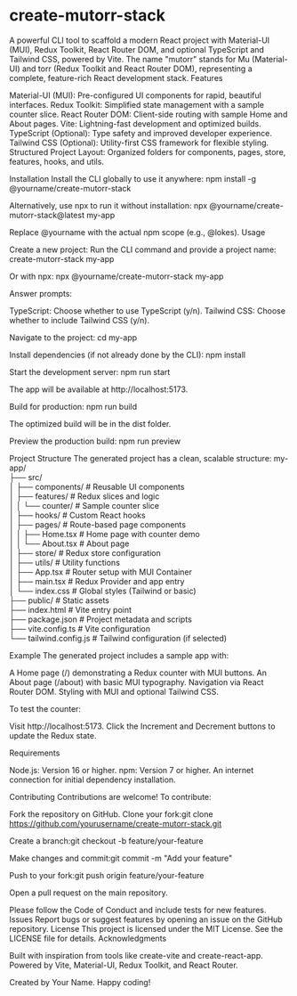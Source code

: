  # create-mutorr-stack
  
A powerful CLI tool to scaffold a modern React project with Material-UI (MUI), Redux Toolkit, React Router DOM, and optional TypeScript and Tailwind CSS, powered by Vite. The name "mutorr" stands for Mu (Material-UI) and torr (Redux Toolkit and React Router DOM), representing a complete, feature-rich React development stack.
Features

Material-UI (MUI): Pre-configured UI components for rapid, beautiful interfaces.
Redux Toolkit: Simplified state management with a sample counter slice.
React Router DOM: Client-side routing with sample Home and About pages.
Vite: Lightning-fast development and optimized builds.
TypeScript (Optional): Type safety and improved developer experience.
Tailwind CSS (Optional): Utility-first CSS framework for flexible styling.
Structured Project Layout: Organized folders for components, pages, store, features, hooks, and utils.

Installation
Install the CLI globally to use it anywhere:
npm install -g @yourname/create-mutorr-stack

Alternatively, use npx to run it without installation:
npx @yourname/create-mutorr-stack@latest my-app

Replace @yourname with the actual npm scope (e.g., @lokes).
Usage

Create a new project:
Run the CLI command and provide a project name:
create-mutorr-stack my-app

Or with npx:
npx @yourname/create-mutorr-stack my-app


Answer prompts:

TypeScript: Choose whether to use TypeScript (y/n).
Tailwind CSS: Choose whether to include Tailwind CSS (y/n).


Navigate to the project:
cd my-app


Install dependencies (if not already done by the CLI):
npm install


Start the development server:
npm run start

The app will be available at http://localhost:5173.

Build for production:
npm run build

The optimized build will be in the dist folder.

Preview the production build:
npm run preview



Project Structure
The generated project has a clean, scalable structure:
my-app/ <br>
├── src/ <br>
│   ├── components/          # Reusable UI components <br>
│   ├── features/           # Redux slices and logic <br>
│   │   └── counter/        # Sample counter slice <br>
│   ├── hooks/              # Custom React hooks <br>
│   ├── pages/              # Route-based page components <br>
│   │   ├── Home.tsx        # Home page with counter demo <br>
│   │   └── About.tsx       # About page <br>
│   ├── store/              # Redux store configuration <br>
│   ├── utils/              # Utility functions <br>
│   ├── App.tsx             # Router setup with MUI Container <br>
│   ├── main.tsx            # Redux Provider and app entry <br>
│   └── index.css           # Global styles (Tailwind or basic) <br>
├── public/                 # Static assets <br>
├── index.html              # Vite entry point <br>
├── package.json            # Project metadata and scripts <br>
├── vite.config.ts          # Vite configuration <br>
└── tailwind.config.js      # Tailwind configuration (if selected) <br>

Example
The generated project includes a sample app with:

A Home page (/) demonstrating a Redux counter with MUI buttons.
An About page (/about) with basic MUI typography.
Navigation via React Router DOM.
Styling with MUI and optional Tailwind CSS.

To test the counter:

Visit http://localhost:5173.
Click the Increment and Decrement buttons to update the Redux state.

Requirements

Node.js: Version 16 or higher.
npm: Version 7 or higher.
An internet connection for initial dependency installation.

Contributing
Contributions are welcome! To contribute:

Fork the repository on GitHub.
Clone your fork:git clone https://github.com/yourusername/create-mutorr-stack.git


Create a branch:git checkout -b feature/your-feature


Make changes and commit:git commit -m "Add your feature"


Push to your fork:git push origin feature/your-feature


Open a pull request on the main repository.

Please follow the Code of Conduct and include tests for new features.
Issues
Report bugs or suggest features by opening an issue on the GitHub repository.
License
This project is licensed under the MIT License. See the LICENSE file for details.
Acknowledgments

Built with inspiration from tools like create-vite and create-react-app.
Powered by Vite, Material-UI, Redux Toolkit, and React Router.


Created by Your Name. Happy coding!
